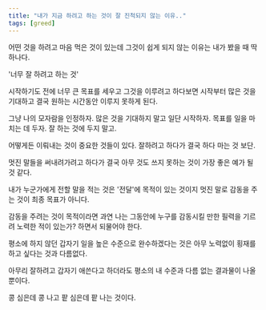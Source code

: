 ```yaml
---
title: "내가 지금 하려고 하는 것이 잘 진척되지 않는 이유.."
tags: [greed]
---
```


어떤 것을 하려고 마음 먹은 것이 있는데 그것이 쉽게 되지 않는 이유는 내가 봤을 때 딱 하나다.

'너무 잘 하려고 하는 것'

시작하기도 전에 너무 큰 목표를 세우고 그것을 이루려고 하다보면 시작부터 많은 것을 기대하고 결국 원하는 시간동안 이루지 못하게 된다.

그냥 나의 모자람을 인정하자. 많은 것을 기대하지 말고 일단 시작하자. 목표를 일을 마치는 데 두자. 잘 하는 것에 두지 말고.

어떻게든 이뤄내는 것이 중요한 것들이 있다. 잘하려고 하다가 결국 하다 마는 것 보단. 

멋진 말들을 써내려가려고 하다가 결국 아무 것도 쓰지 못하는 것이 가장 좋은 예가 될 것 같다.

내가 누군가에게 전할 말을 적는 것은 '전달'에 목적이 있는 것이지 멋진 말로 감동을 주는 것이 최종 목표가 아니다.

감동을 주려는 것이 목적이라면 과연 나는 그동안에 누구를 감동시킬 만한 필력을 기르려 노력한 적이 있는가? 하면서 되물어야 한다.

평소에 하지 않던 갑자기 일을 높은 수준으로 완수하겠다는 것은 아무 노력없이 횡재를 하고 싶다는 것과 다름없다. 

아무리 잘하려고 갑자기 애쓴다고 하더라도 평소의 내 수준과 다름 없는 결과물이 나올 뿐이다. 

콩 심은데 콩 나고 팥 심은데 팥 나는 것이다. 